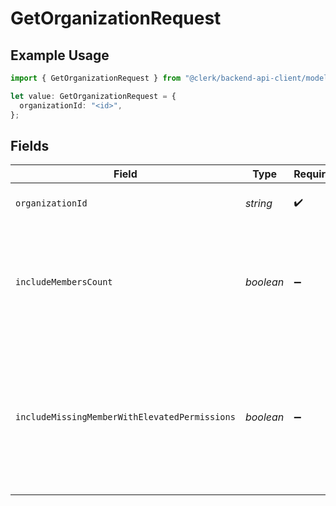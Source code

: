 # GetOrganizationRequest

## Example Usage

```typescript
import { GetOrganizationRequest } from "@clerk/backend-api-client/models/operations";

let value: GetOrganizationRequest = {
  organizationId: "<id>",
};
```

## Fields

| Field                                                                                                                          | Type                                                                                                                           | Required                                                                                                                       | Description                                                                                                                    |
| ------------------------------------------------------------------------------------------------------------------------------ | ------------------------------------------------------------------------------------------------------------------------------ | ------------------------------------------------------------------------------------------------------------------------------ | ------------------------------------------------------------------------------------------------------------------------------ |
| `organizationId`                                                                                                               | *string*                                                                                                                       | :heavy_check_mark:                                                                                                             | The ID or slug of the organization                                                                                             |
| `includeMembersCount`                                                                                                          | *boolean*                                                                                                                      | :heavy_minus_sign:                                                                                                             | Flag to denote whether or not the organization's members count should be included in the response.                             |
| `includeMissingMemberWithElevatedPermissions`                                                                                  | *boolean*                                                                                                                      | :heavy_minus_sign:                                                                                                             | Flag to denote whether or not to include a member with elevated permissions who is not currently a member of the organization. |